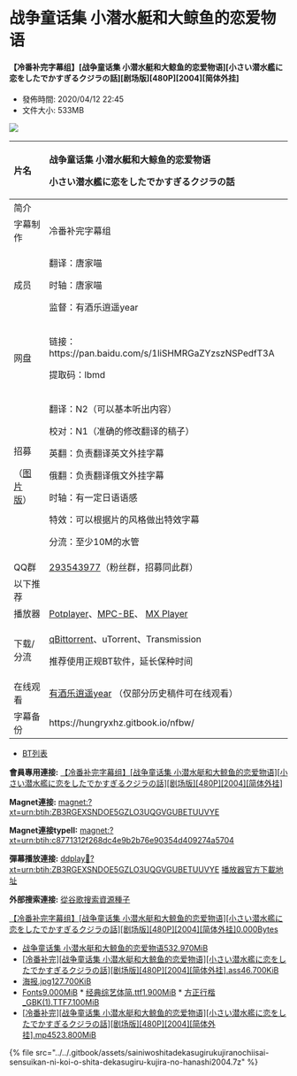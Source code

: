 # 战争童话集 小潜水艇和大鲸鱼的恋爱物语

#### 【冷番补完字幕组】\[战争童话集 小潜水艇和大鲸鱼的恋爱物语\]\[小さい潜水艦に恋をしたでかすぎるクジラの話\]\[剧场版\]\[480P\]\[2004\]\[简体外挂\]

* 發佈時間: 2020/04/12 22:45
* 文件大小: 533MB



![](https://s1.ax1x.com/2020/04/12/GOIlss.jpg)



<table>
  <thead>
    <tr>
      <th style="text-align:left">&#x7247;&#x540D;</th>
      <th style="text-align:left">
        <p>&#x6218;&#x4E89;&#x7AE5;&#x8BDD;&#x96C6; &#x5C0F;&#x6F5C;&#x6C34;&#x8247;&#x548C;&#x5927;&#x9CB8;&#x9C7C;&#x7684;&#x604B;&#x7231;&#x7269;&#x8BED;</p>
        <p>&#x5C0F;&#x3055;&#x3044;&#x6F5C;&#x6C34;&#x8266;&#x306B;&#x604B;&#x3092;&#x3057;&#x305F;&#x3067;&#x304B;&#x3059;&#x304E;&#x308B;&#x30AF;&#x30B8;&#x30E9;&#x306E;&#x8A71;</p>
      </th>
    </tr>
  </thead>
  <tbody>
    <tr>
      <td style="text-align:left">&#x7B80;&#x4ECB;</td>
      <td style="text-align:left"></td>
    </tr>
    <tr>
      <td style="text-align:left">&#x5B57;&#x5E55;&#x5236;&#x4F5C;</td>
      <td style="text-align:left">&#x51B7;&#x756A;&#x8865;&#x5B8C;&#x5B57;&#x5E55;&#x7EC4;</td>
    </tr>
    <tr>
      <td style="text-align:left">&#x6210;&#x5458;</td>
      <td style="text-align:left">
        <p>&#x7FFB;&#x8BD1;&#xFF1A;&#x5510;&#x5BB6;&#x55B5;</p>
        <p>&#x65F6;&#x8F74;&#xFF1A;&#x5510;&#x5BB6;&#x55B5;</p>
        <p>&#x76D1;&#x7763;&#xFF1A;&#x6709;&#x9152;&#x4E50;&#x900D;&#x9065;year</p>
      </td>
    </tr>
    <tr>
      <td style="text-align:left">&#x7F51;&#x76D8;</td>
      <td style="text-align:left">
        <p>&#x94FE;&#x63A5;&#xFF1A;https://pan.baidu.com/s/1liSHMRGaZYzszNSPedfT3A</p>
        <p>&#x63D0;&#x53D6;&#x7801;&#xFF1A;lbmd</p>
      </td>
    </tr>
    <tr>
      <td style="text-align:left">
        <p>&#x62DB;&#x52DF;</p>
        <p>&#xFF08;<a href="https://s2.ax1x.com/2020/01/30/11aCjS.jpg">&#x56FE;&#x7247;&#x7248;</a>&#xFF09;</p>
      </td>
      <td style="text-align:left">
        <p>&#x7FFB;&#x8BD1;&#xFF1A;N2&#xFF08;&#x53EF;&#x4EE5;&#x57FA;&#x672C;&#x542C;&#x51FA;&#x5185;&#x5BB9;&#xFF09;</p>
        <p>&#x6821;&#x5BF9;&#xFF1A;N1&#xFF08;&#x51C6;&#x786E;&#x7684;&#x4FEE;&#x6539;&#x7FFB;&#x8BD1;&#x7684;&#x7A3F;&#x5B50;&#xFF09;</p>
        <p>&#x82F1;&#x7FFB;&#xFF1A;&#x8D1F;&#x8D23;&#x7FFB;&#x8BD1;&#x82F1;&#x6587;&#x5916;&#x6302;&#x5B57;&#x5E55;</p>
        <p>&#x4FC4;&#x7FFB;&#xFF1A;&#x8D1F;&#x8D23;&#x7FFB;&#x8BD1;&#x4FC4;&#x6587;&#x5916;&#x6302;&#x5B57;&#x5E55;</p>
        <p>&#x65F6;&#x8F74;&#xFF1A;&#x6709;&#x4E00;&#x5B9A;&#x65E5;&#x8BED;&#x8BED;&#x611F;</p>
        <p>&#x7279;&#x6548;&#xFF1A;&#x53EF;&#x4EE5;&#x6839;&#x636E;&#x7247;&#x7684;&#x98CE;&#x683C;&#x505A;&#x51FA;&#x7279;&#x6548;&#x5B57;&#x5E55;</p>
        <p>&#x5206;&#x6D41;&#xFF1A;&#x81F3;&#x5C11;10M&#x7684;&#x6C34;&#x7BA1;</p>
      </td>
    </tr>
    <tr>
      <td style="text-align:left">QQ&#x7FA4;</td>
      <td style="text-align:left"><a href="https://jq.qq.com/?_wv=1027&amp;k=46bJVff">293543977</a>&#xFF08;&#x7C89;&#x4E1D;&#x7FA4;&#xFF0C;&#x62DB;&#x52DF;&#x540C;&#x6B64;&#x7FA4;&#xFF09;</td>
    </tr>
    <tr>
      <td style="text-align:left">&#x4EE5;&#x4E0B;&#x63A8;&#x8350;</td>
      <td style="text-align:left"></td>
    </tr>
    <tr>
      <td style="text-align:left">&#x64AD;&#x653E;&#x5668;</td>
      <td style="text-align:left"><a href="https://potplayer.daum.net/">Potplayer</a>&#x3001;<a href="https://sourceforge.net/projects/mpcbe/">MPC-BE</a>&#x3001;
        <a
        href="https://www.lanzous.com/b688551">MX Player</a>
      </td>
    </tr>
    <tr>
      <td style="text-align:left">&#x4E0B;&#x8F7D;/&#x5206;&#x6D41;</td>
      <td style="text-align:left">
        <p><a href="https://github.com/c0re100/qBittorrent-Enhanced-Edition/releases">qBittorrent</a>&#x3001;uTorrent&#x3001;Transmission</p>
        <p>&#x63A8;&#x8350;&#x4F7F;&#x7528;&#x6B63;&#x89C4;BT&#x8F6F;&#x4EF6;&#xFF0C;&#x5EF6;&#x957F;&#x4FDD;&#x79CD;&#x65F6;&#x95F4;</p>
      </td>
    </tr>
    <tr>
      <td style="text-align:left">&#x5728;&#x7EBF;&#x89C2;&#x770B;</td>
      <td style="text-align:left"><a href="https://space.bilibili.com/7336293">&#x6709;&#x9152;&#x4E50;&#x900D;&#x9065;year</a> &#xFF08;&#x4EC5;&#x90E8;&#x5206;&#x5386;&#x53F2;&#x7A3F;&#x4EF6;&#x53EF;&#x5728;&#x7EBF;&#x89C2;&#x770B;&#xFF09;</td>
    </tr>
    <tr>
      <td style="text-align:left">&#x5B57;&#x5E55;&#x5907;&#x4EFD;</td>
      <td style="text-align:left">https://hungryxhz.gitbook.io/nfbw/</td>
    </tr>
  </tbody>
</table>

* [BT列表](https://share.dmhy.org/topics/view/539041_480P_2004.html#tabs-1)

**會員專用連接:** [【冷番补完字幕组】\[战争童话集 小潜水艇和大鲸鱼的恋爱物语\]\[小さい潜水艦に恋をしたでかすぎるクジラの話\]\[剧场版\]\[480P\]\[2004\]\[简体外挂\]](https://dl.dmhy.org/2020/04/12/c8771312f268dc4e9b2b76e90354d409274a5704.torrent)

**Magnet連接:** [magnet:?xt=urn:btih:ZB3RGEXSNDOE5GZLO3UQGVGUBETUUVYE](magnet:?xt=urn:btih:ZB3RGEXSNDOE5GZLO3UQGVGUBETUUVYE&dn=&tr=http%3A%2F%2F104.238.198.186%3A8000%2Fannounce&tr=udp%3A%2F%2F104.238.198.186%3A8000%2Fannounce&tr=http%3A%2F%2Ftracker.openbittorrent.com%3A80%2Fannounce&tr=udp%3A%2F%2Ftracker3.itzmx.com%3A6961%2Fannounce&tr=http%3A%2F%2Ftracker4.itzmx.com%3A2710%2Fannounce&tr=http%3A%2F%2Ftracker.publicbt.com%3A80%2Fannounce&tr=http%3A%2F%2Ftracker.prq.to%2Fannounce&tr=http%3A%2F%2Fopen.acgtracker.com%3A1096%2Fannounce&tr=https%3A%2F%2Ft-115.rhcloud.com%2Fonly_for_ylbud&tr=http%3A%2F%2Ftracker1.itzmx.com%3A8080%2Fannounce&tr=http%3A%2F%2Ftracker2.itzmx.com%3A6961%2Fannounce&tr=udp%3A%2F%2Ftracker1.itzmx.com%3A8080%2Fannounce&tr=udp%3A%2F%2Ftracker2.itzmx.com%3A6961%2Fannounce&tr=udp%3A%2F%2Ftracker3.itzmx.com%3A6961%2Fannounce&tr=udp%3A%2F%2Ftracker4.itzmx.com%3A2710%2Fannounce)

**Magnet連接typeII:** [magnet:?xt=urn:btih:c8771312f268dc4e9b2b76e90354d409274a5704](magnet:?xt=urn:btih:c8771312f268dc4e9b2b76e90354d409274a5704)

**彈幕播放連接:** [ddplay:magnet:?xt=urn:btih:ZB3RGEXSNDOE5GZLO3UQGVGUBETUUVYE](ddplay:magnet:?xt=urn:btih:ZB3RGEXSNDOE5GZLO3UQGVGUBETUUVYE&dn=&tr=http%3A%2F%2F104.238.198.186%3A8000%2Fannounce&tr=udp%3A%2F%2F104.238.198.186%3A8000%2Fannounce&tr=http%3A%2F%2Ftracker.openbittorrent.com%3A80%2Fannounce&tr=udp%3A%2F%2Ftracker3.itzmx.com%3A6961%2Fannounce&tr=http%3A%2F%2Ftracker4.itzmx.com%3A2710%2Fannounce&tr=http%3A%2F%2Ftracker.publicbt.com%3A80%2Fannounce&tr=http%3A%2F%2Ftracker.prq.to%2Fannounce&tr=http%3A%2F%2Fopen.acgtracker.com%3A1096%2Fannounce&tr=https%3A%2F%2Ft-115.rhcloud.com%2Fonly_for_ylbud&tr=http%3A%2F%2Ftracker1.itzmx.com%3A8080%2Fannounce&tr=http%3A%2F%2Ftracker2.itzmx.com%3A6961%2Fannounce&tr=udp%3A%2F%2Ftracker1.itzmx.com%3A8080%2Fannounce&tr=udp%3A%2F%2Ftracker2.itzmx.com%3A6961%2Fannounce&tr=udp%3A%2F%2Ftracker3.itzmx.com%3A6961%2Fannounce&tr=udp%3A%2F%2Ftracker4.itzmx.com%3A2710%2Fannounce) [播放器官方下載地址](http://www.dandanplay.com/?from=dmhy)

**外部搜索連接:** [從谷歌搜索資源種子](https://www.google.com/search?oe=utf-8&q=c8771312f268dc4e9b2b76e90354d409274a5704)



[ 【冷番补完字幕组】\[战争童话集 小潜水艇和大鲸鱼的恋爱物语\]\[小さい潜水艦に恋をしたでかすぎるクジラの話\]\[剧场版\]\[480P\]\[2004\]\[简体外挂\]0.000Bytes](https://share.dmhy.org/topics/view/539041_480P_2004.html#)

*  [战争童话集 小潜水艇和大鲸鱼的恋爱物语532.970MiB](https://share.dmhy.org/topics/view/539041_480P_2004.html#)
  *  [\[冷番补完\]\[战争童话集 小潜水艇和大鲸鱼的恋爱物语\]\[小さい潜水艦に恋をしたでかすぎるクジラの話\]\[剧场版\]\[480P\]\[2004\]\[简体外挂\].ass46.700KiB](https://share.dmhy.org/topics/view/539041_480P_2004.html#)
  *  [海报.jpg127.700KiB](https://share.dmhy.org/topics/view/539041_480P_2004.html#)
  *  [Fonts9.000MiB](https://share.dmhy.org/topics/view/539041_480P_2004.html#)
    *  [经典综艺体简.ttf1.900MiB](https://share.dmhy.org/topics/view/539041_480P_2004.html#)
    *  [方正行楷\_GBK\(1\).TTF7.100MiB](https://share.dmhy.org/topics/view/539041_480P_2004.html#)
  *  [\[冷番补完\]\[战争童话集 小潜水艇和大鲸鱼的恋爱物语\]\[小さい潜水艦に恋をしたでかすぎるクジラの話\]\[剧场版\]\[480P\]\[2004\]\[简体外挂\].mp4523.800MiB](https://share.dmhy.org/topics/view/539041_480P_2004.html#)

{% file src="../../.gitbook/assets/sainiwoshitadekasugirukujiranochiisai-sensuikan-ni-koi-o-shita-dekasugiru-kujira-no-hanashi2004.7z" %}


